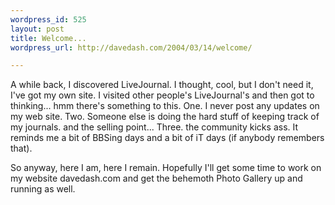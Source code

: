 ```yaml
---
wordpress_id: 525
layout: post
title: Welcome...
wordpress_url: http://davedash.com/2004/03/14/welcome/

---
```


A while back, I discovered LiveJournal.  I thought, cool, but I don't need it, I've got my own site.  I visited other people's LiveJournal's and then got to thinking... hmm there's something to this.  One.  I never post any updates on my web site.  Two.  Someone else is doing the hard stuff of keeping track of my journals.  and the selling point... Three.  the community kicks ass.  It reminds me a bit of BBSing days and a bit of iT days (if anybody remembers that).

So anyway, here I am, here I remain.  Hopefully I'll get some time to work on my website davedash.com and get the behemoth Photo Gallery up and running as well.
